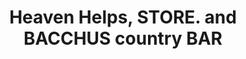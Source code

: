 ---
title: "Heaven Helps, STORE. and BACCHUS country BAR"
url: /akatsi/heaven-helps-store-and-bacchus-country-bar/
shop: supermarket
---